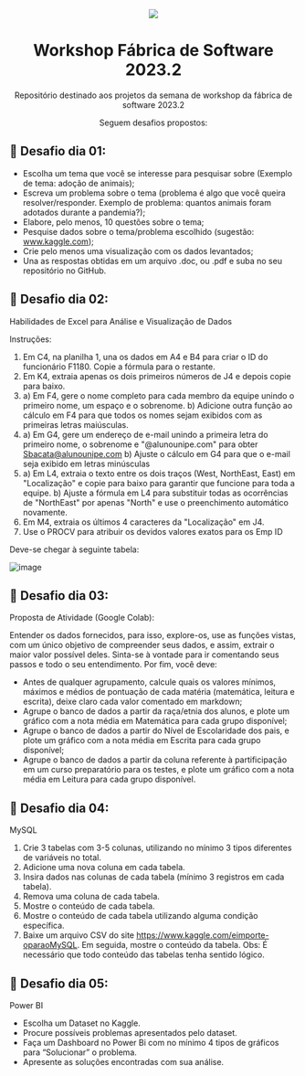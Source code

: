 <div align="center">
   
![](https://media.licdn.com/dms/image/D4E0BAQEMmZFfkBHZKw/company-logo_200_200/0/1682639476424?e=2147483647&v=beta&t=dyZVNAtQyAOa3AnD9Esg1TSPeZt01nNBsSGDTJuywCY)

</div>

<div align="center">
   
# Workshop Fábrica de Software 2023.2

</div>

<div align="center">

Repositório destinado aos projetos da semana de workshop da fábrica de software 2023.2

Seguem desafios propostos:

</div>

## 🎯 Desafio dia 01:

- Escolha um tema que você se interesse para pesquisar sobre (Exemplo de tema:
adoção de animais);
- Escreva um problema sobre o tema (problema é algo que você queira
resolver/responder. Exemplo de problema: quantos animais foram adotados durante
a pandemia?);
- Elabore, pelo menos, 10 questões sobre o tema;
- Pesquise dados sobre o tema/problema escolhido (sugestão: www.kaggle.com);
- Crie pelo menos uma visualização com os dados levantados;
- Una as respostas obtidas em um arquivo .doc, ou .pdf e suba no seu repositório no
GitHub.

## 🎯 Desafio dia 02:

Habilidades de Excel para Análise e Visualização de Dados

Instruções:

1) Em C4, na planilha 1, una os dados em A4 e B4 para criar o ID do funcionário F1180. Copie a fórmula para o restante.
2) Em K4, extraia apenas os dois primeiros números de J4 e depois copie para baixo.
3) a) Em F4, gere o nome completo para cada membro da equipe unindo o primeiro nome, um espaço e o sobrenome.
   b) Adicione outra função ao cálculo em F4 para que todos os nomes sejam exibidos com as primeiras letras maiúsculas. 
4) a) Em G4, gere um endereço de e-mail unindo a primeira letra do primeiro nome, o sobrenome e "@alunounipe.com" para obter Sbacata@alunounipe.com
   b) Ajuste o cálculo em G4 para que o e-mail seja exibido em letras minúsculas
5) a) Em L4, extraia o texto entre os dois traços (West, NorthEast, East) em "Localização" e copie para baixo para garantir que funcione para toda a equipe.
   b) Ajuste a fórmula em L4 para substituir todas as ocorrências de "NorthEast" por apenas "North" e use o preenchimento automático novamente.
6) Em M4, extraia os últimos 4 caracteres da "Localização" em J4.
7) Use o PROCV para atribuir os devidos valores exatos para os Emp ID

Deve-se chegar à seguinte tabela:

![image](https://github.com/a-danielabarreto/workshop_fs_23_2/assets/129341716/08983255-b4d8-4213-9a2e-02a490052307)

## 🎯 Desafio dia 03:

Proposta de Atividade (Google Colab):

Entender os dados fornecidos, para isso, explore-os, use as funções vistas, com um único objetivo de compreender seus dados, e assim, extrair o maior valor possível deles. Sinta-se à vontade para ir comentando seus passos e todo o seu entendimento. Por fim, você deve:

- Antes de qualquer agrupamento, calcule quais os valores mínimos, máximos e médios de pontuação de cada matéria (matemática, leitura e escrita), deixe claro cada valor comentado em markdown;
- Agrupe o banco de dados a partir da raça/etnia dos alunos, e plote um gráfico com a nota média em Matemática para cada grupo disponível;
- Agrupe o banco de dados a partir do Nível de Escolaridade dos pais, e plote um gráfico com a nota média em Escrita para cada grupo disponível;
- Agrupe o banco de dados a partir da coluna referente à partificipação em um curso preparatório para os testes, e plote um gráfico com a nota média em Leitura para cada grupo disponível.

## 🎯 Desafio dia 04:

MySQL

1) Crie 3 tabelas com 3-5 colunas, utilizando no mínimo 3 tipos diferentes de variáveis no total.
2) Adicione uma nova coluna em cada tabela.
3) Insira dados nas colunas de cada tabela (mínimo 3 registros em cada tabela).
4) Remova uma coluna de cada tabela.
5) Mostre o conteúdo de cada tabela. 
6) Mostre o conteúdo de cada tabela utilizando alguma condição específica.
7) Baixe um arquivo CSV do site https://www.kaggle.com/eimporte-oparaoMySQL. Em seguida, mostre o conteúdo da tabela.
Obs: É necessário que todo conteúdo das tabelas tenha sentido lógico.

## 🎯 Desafio dia 05:

Power BI

- Escolha um Dataset no Kaggle.
- Procure possíveis problemas apresentados pelo dataset.
- Faça um Dashboard no Power Bi com no mínimo 4 tipos de gráficos para “Solucionar” o problema.
- Apresente as soluções encontradas com sua análise.





